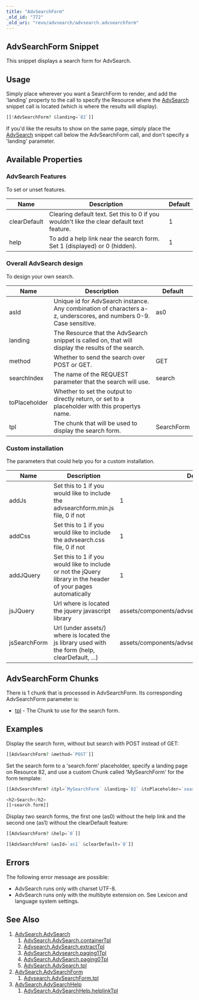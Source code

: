 ```yaml
---
title: "AdvSearchForm"
_old_id: "772"
_old_uri: "revo/advsearch/advsearch.advsearchform"
---
```


## AdvSearchForm Snippet

This snippet displays a search form for AdvSearch.

## Usage

Simply place wherever you want a SearchForm to render, and add the 'landing' property to the call to specify the Resource where the [AdvSearch](extras/advsearch/advsearch "AdvSearch.AdvSearch") snippet call is located (which is where the results will display).

 ``` php
[[!AdvSearchForm? &landing=`82`]]
```

If you'd like the results to show on the same page, simply place the [AdvSearch](extras/advsearch/advsearch "AdvSearch.AdvSearch") snippet call below the AdvSearchForm call, and don't specify a 'landing' parameter.

## Available Properties

### AdvSearch Features

To set or unset features.

| Name         | Description                                                                               | Default |
| ------------ | ----------------------------------------------------------------------------------------- | ------- |
| clearDefault | Clearing default text. Set this to 0 if you wouldn't like the clear default text feature. | 1       |
| help         | To add a help link near the search form. Set 1 (displayed) or 0 (hidden).                 | 1       |

### Overall AdvSearch design

To design your own search.

| Name          | Description                                                                                                        | Default    |
| ------------- | ------------------------------------------------------------------------------------------------------------------ | ---------- |
| asId          | Unique id for AdvSearch instance. Any combination of characters a-z, underscores, and numbers 0-9. Case sensitive. | as0        |
| landing       | The Resource that the AdvSearch snippet is called on, that will display the results of the search.                 |            |
| method        | Whether to send the search over POST or GET.                                                                       | GET        |
| searchIndex   | The name of the REQUEST parameter that the search will use.                                                        | search     |
| toPlaceholder | Whether to set the output to directly return, or set to a placeholder with this propertys name.                    |            |
| tpl           | The chunk that will be used to display the search form.                                                            | SearchForm |

### Custom installation

The parameters that could help you for a custom installation.

| Name         | Description                                                                                                    | Default                                             |
| ------------ | -------------------------------------------------------------------------------------------------------------- | --------------------------------------------------- |
| addJs        | Set this to 1 if you would like to include the advsearchform.min.js file, 0 if not                             | 1                                                   |
| addCss       | Set this to 1 if you would like to include the advsearch.css file, 0 if not                                    | 1                                                   |
| addJQuery    | Set this to 1 if you would like to include or not the jQuery library in the header of your pages automatically | 1                                                   |
| jsJQuery     | Url where is located the jquery javascript library                                                             | assets/components/advsearch/js/jquery-1.5.1.min.js  |
| jsSearchForm | Url (under assets/) where is located the js library used with the form (help, clearDefault, ...)               | assets/components/advsearch/js/advsearchform.min.js |

## AdvSearchForm Chunks

There is 1 chunk that is processed in AdvSearchForm. Its corresponding AdvSearchForm parameter is:

- [tpl](extras/advsearch/advsearch.advsearchform/tpl "Advsearch.AdvSearchForm.tpl") - The Chunk to use for the search form.

## Examples

Display the search form, without but search with POST instead of GET:

 ``` php
[[AdvSearchForm? &method=`POST`]]
```

Set the search form to a 'search.form' placeholder, specify a landing page on Resource 82, and use a custom Chunk called 'MySearchForm' for the form template:

 ``` php
[[AdvSearchForm? &tpl=`MySearchForm` &landing=`82` &toPlaceholder=`search.form`]]

<h2>Search</h2>
[[+search.form]]
```

Display two search forms, the first one (as0) without the help link and the second one (as1) without the clearDefault feature:

 ``` php
[[AdvSearchForm? &help=`0`]]
```

 ``` php
[[AdvSearchForm? &asId=`as1` &clearDefault=`0`]]
```

## Errors

The following error message are possible:

- AdvSearch runs only with charset UTF-8.
- AdvSearch runs only with the multibyte extension on. See Lexicon and language system settings.

## See Also

1. [AdvSearch.AdvSearch](extras/advsearch/advsearch)
    1. [AdvSearch.AdvSearch.containerTpl](extras/advsearch/advsearch/containertpl)
    2. [Advsearch.AdvSearch.extractTpl](extras/advsearch/advsearch/extracttpl)
    3. [AdvSearch.Advsearch.paging1Tpl](extras/advsearch/advsearch/paging1tpl)
    4. [AdvSearch.AdvSearch.paging0Tpl](extras/advsearch/advsearch/paging0tpl)
    5. [AdvSearch.AdvSearch.tpl](extras/advsearch/advsearch/tpl)
2. [AdvSearch.AdvSearchForm](extras/advsearch/advsearch.advsearchform)
    1. [Advsearch.AdvSearchForm.tpl](extras/advsearch/advsearch.advsearchform/tpl)
3. [AdvSearch.AdvSearchHelp](extras/advsearch/advsearch.advsearchhelp)
    1. [AdvSearch.AdvSearchHelp.helplinkTpl](extras/advsearch/advsearch.advsearchhelp/helplinktpl)
